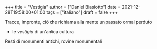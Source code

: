 +++
title = "Vestigia"
author = ["Daniel Biasiotto"]
date = 2021-12-28T19:58:00+01:00
tags = ["italiano"]
draft = false
+++

Tracce, impronte, ciò che richiama alla mente un passato ormai perduto

-   le _vestigia_ di un'antica cultura

Resti di monumenti antichi, rovine monumentali
